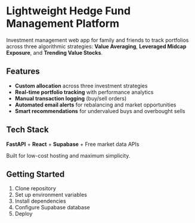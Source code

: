 # Lightweight Hedge Fund Management Platform

Investment management web app for family and friends to track portfolios across three algorithmic strategies: **Value Averaging**, **Leveraged Midcap Exposure**, and **Trending Value Stocks**.

## Features

- **Custom allocation** across three investment strategies
- **Real-time portfolio tracking** with performance analytics
- **Manual transaction logging** (buy/sell orders)
- **Automated email alerts** for rebalancing and market opportunities
- **Smart recommendations** for undervalued buys and overbought sells

## Tech Stack

**FastAPI** + **React** + **Supabase** + Free market data APIs

Built for low-cost hosting and maximum simplicity.

## Getting Started

1. Clone repository  
2. Set up environment variables  
3. Install dependencies  
4. Configure Supabase database  
5. Deploy

